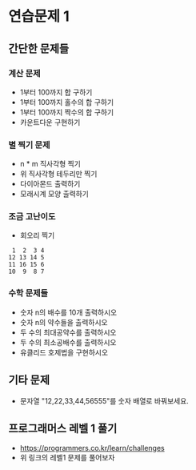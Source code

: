 # 연습문제 1

## 간단한 문제들

### 계산 문제

- 1부터 100까지 합 구하기
- 1부터 100까지 홀수의 합 구하기
- 1부터 100까지 짝수의 합 구하기
- 카운트다운 구현하기

### 별 찍기 문제

- n * m 직사각형 찍기
- 위 직사각형 테두리만 찍기
- 다이아몬드 출력하기
- 모래시계 모양 출력하기

### 조금 고난이도

- 회오리 찍기

```text
 1  2  3 4
12 13 14 5
11 16 15 6
10  9  8 7
```

### 수학 문제들

- 숫자 n의 배수를 10개 출력하시오
- 숫자 n의 약수들을 출력하시오
- 두 수의 최대공약수를 출력하시오
- 두 수의 최소공배수를 출력하시오
- 유클리드 호제법을 구현하시오

## 기타 문제 

- 문자열 "12,22,33,44,56555"를 숫자 배열로 바꿔보세요.


## 프로그래머스 레벨 1 풀기

- https://programmers.co.kr/learn/challenges
- 위 링크의 레벨1 문제를 풀어보자